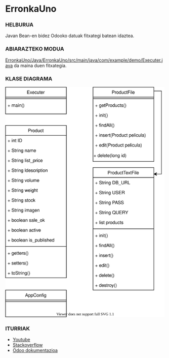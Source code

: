# ErronkaUno

<h3>HELBURUA</h3>
Javan Bean-en bidez Odooko datuak fitxategi batean idaztea.

<h3>ABIARAZTEKO MODUA</h3>
<a href="https://github.com/garateHegoi/ErronkaUno/blob/main/Java/ErronkaUno/src/main/java/com/example/demo/Executer.java">ErronkaUno/Java/ErronkaUno/src/main/java/com/example/demo/Executer.java</a> da maina duen fitxategia.

<h3>KLASE DIAGRAMA</h3>

![ClassDiagram drawio](https://github.com/garateHegoi/ErronkaUno/blob/main/ClassDiagram.svg)

<h3>ITURRIAK</h3>
<ul>
<li><a href="https://www.youtube.com/">Youtube</a>
<li><a href="https://stackoverflow.com/">Stackoverflow</a>
<li><a href="https://www.odoo.com/documentation/15.0/developer/misc/api/odoo.html">Odoo dokumentazioa</a>
</ul>
